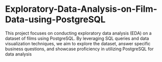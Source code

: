 # Exploratory-Data-Analysis-on-Film-Data-using-PostgreSQL
This project focuses on conducting exploratory data analysis (EDA) on a dataset of films using PostgreSQL. By leveraging SQL queries and data visualization techniques, we aim to explore the dataset, answer specific business questions, and showcase proficiency in utilizing PostgreSQL for data analysis
